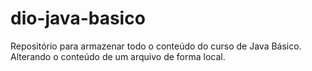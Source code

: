 # dio-java-basico
Repositório para armazenar todo o conteúdo do curso de Java Básico.
Alterando o conteúdo de um arquivo de forma local.
